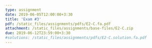 ```yaml
---
type: assignment
date: 2019-06-05T12:00:00+3:30
title: 'Exam #3'
pdf: /static_files/assignments/pdfs/E2-C.fa.pdf
attachment: /static_files/assignments/base-files/E2-C.zip
due: 2019-06-12T23:59:00+3:30
#solutions: /static_files/assignments/pdfs/E2-C.solution.fa.pdf
---
```

